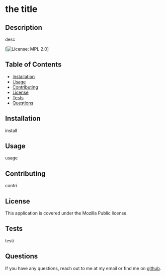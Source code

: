 # the title

## Description
desc

[![License: MPL 2.0](https://img.shields.io/badge/License-MPL_2.0-brightgreen.svg)]

## Table of Contents 
- [Installation](#installation)
- [Usage](#usage)
- [Contributing](#contributing)
- [License](#license)
- [Tests](#tests)
- [Questions](#questions)

## Installation
install

## Usage
usage

## Contributing
contri

## License
This application is covered under the Mozilla Public license. 

## Tests
testi

## Questions
If you have any questions, reach out to me at my email or find me on [github](https://www.github.com/username).